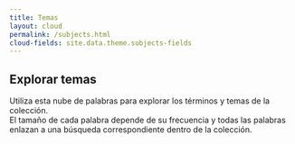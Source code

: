 ```yaml
---
title: Temas
layout: cloud
permalink: /subjects.html
cloud-fields: site.data.theme.subjects-fields
---
```


## Explorar temas

Utiliza esta nube de palabras para explorar los términos y temas de la colección.  
El tamaño de cada palabra depende de su frecuencia y todas las palabras enlazan a una búsqueda correspondiente dentro de la colección.

